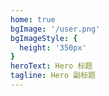```yaml
---
home: true
bgImage: '/user.png'
bgImageStyle: {
  height: '350px'
}
heroText: Hero 标题
tagline: Hero 副标题
---
```


